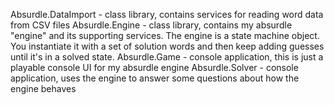 Absurdle.DataImport - class library, contains services for reading word data from CSV files
Absurdle.Engine - class library, contains my absurdle "engine" and its supporting services. The engine is a state machine object. You instantiate it with a set of solution words and then keep adding guesses until it's in a solved state.
Absurdle.Game - console application, this is just a playable console UI for my absurdle engine
Absurdle.Solver - console application, uses the engine to answer some questions about how the engine behaves
